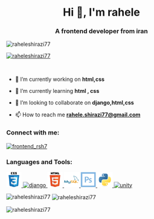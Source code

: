 <h1 align="center">Hi 👋, I'm rahele</h1>
<h3 align="center">A frontend developer from iran</h3>

<p align="left"> <img src="https://komarev.com/ghpvc/?username=raheleshirazi77&label=Profile%20views&color=a700f5&style=flat" alt="raheleshirazi77" /> </p>

<p align="left"> <a href="https://github.com/ryo-ma/github-profile-trophy"><img src="https://github-profile-trophy.vercel.app/?username=raheleshirazi77" alt="raheleshirazi77" /></a> </p>

<p align="left"> <a href="https://twitter.com/" target="blank"><img src="https://img.shields.io/twitter/follow/?logo=twitter&style=for-the-badge" alt="" /></a> </p>

- 🔭 I’m currently working on **html,css**

- 🌱 I’m currently learning **html , css**

- 👯 I’m looking to collaborate on **django,html,css**

- 📫 How to reach me **rahele.shirazi77@gmail.com**

<h3 align="left">Connect with me:</h3>
<p align="left">
<a href="https://instagram.com/frontend_rsh7" target="blank"><img align="center" src="https://raw.githubusercontent.com/rahuldkjain/github-profile-readme-generator/master/src/images/icons/Social/instagram.svg" alt="frontend_rsh7" height="30" width="40" /></a>
</p>

<h3 align="left">Languages and Tools:</h3>
<p align="left"> <a href="https://www.w3schools.com/css/" target="_blank" rel="noreferrer"> <img src="https://raw.githubusercontent.com/devicons/devicon/master/icons/css3/css3-original-wordmark.svg" alt="css3" width="40" height="40"/> </a> <a href="https://www.djangoproject.com/" target="_blank" rel="noreferrer"> <img src="https://cdn.worldvectorlogo.com/logos/django.svg" alt="django" width="40" height="40"/> </a> <a href="https://www.w3.org/html/" target="_blank" rel="noreferrer"> <img src="https://raw.githubusercontent.com/devicons/devicon/master/icons/html5/html5-original-wordmark.svg" alt="html5" width="40" height="40"/> </a> <a href="https://www.mysql.com/" target="_blank" rel="noreferrer"> <img src="https://raw.githubusercontent.com/devicons/devicon/master/icons/mysql/mysql-original-wordmark.svg" alt="mysql" width="40" height="40"/> </a> <a href="https://www.photoshop.com/en" target="_blank" rel="noreferrer"> <img src="https://raw.githubusercontent.com/devicons/devicon/master/icons/photoshop/photoshop-line.svg" alt="photoshop" width="40" height="40"/> </a> <a href="https://www.python.org" target="_blank" rel="noreferrer"> <img src="https://raw.githubusercontent.com/devicons/devicon/master/icons/python/python-original.svg" alt="python" width="40" height="40"/> </a> <a href="https://unity.com/" target="_blank" rel="noreferrer"> <img src="https://www.vectorlogo.zone/logos/unity3d/unity3d-icon.svg" alt="unity" width="40" height="40"/> </a> </p>

<p><img align="left" src="https://github-readme-stats.vercel.app/api/top-langs?username=raheleshirazi77&show_icons=true&text_color=ffffff&bg_color=8400f0&locale=en&layout=compact" alt="raheleshirazi77" /></p>

<p>&nbsp;<img align="center" src="https://github-readme-stats.vercel.app/api?username=raheleshirazi77&show_icons=true&title_color=000000&text_color=ffffff&bg_color=c21aff&locale=en" alt="raheleshirazi77" /></p>

<p><img align="center" src="https://github-readme-streak-stats.herokuapp.com/?user=raheleshirazi77&theme=default" alt="raheleshirazi77" /></p>
